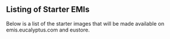 ## Listing of Starter EMIs

Below is a list of the starter images that will be made available on emis.eucalyptus.com and eustore. 
